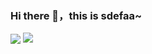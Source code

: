### Hi there 👋，this is sdefaa~

<p>
<img align="center" src="https://github-readme-stats.vercel.app/api?username=sdefaa&show_icons=true&hide_title=true&hide_rank=true&hide=issues&count_private=false&disable_animations=true"/>
<img align="top" src="https://github-readme-stats.vercel.app/api/top-langs/?username=sdefaa&layout=compact&langs_count=3&hide=javascript,html,css"/>
</p>
